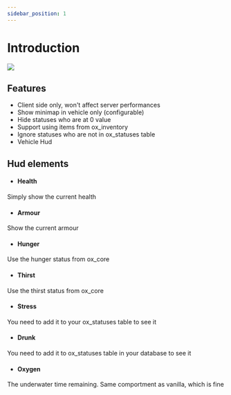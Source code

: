 ```yaml
---
sidebar_position: 1
---
```


# Introduction

<img src='https://i.imgur.com/depQRs9.png'/>

## Features

- Client side only, won't affect server performances
- Show minimap in vehicle only (configurable)
- Hide statuses who are at 0 value 
- Support using items from ox_inventory
- Ignore statuses who are not in ox_statuses table
- Vehicle Hud

## Hud elements

- #### Health
Simply show the current health

- #### Armour
Show the current armour

- #### Hunger
Use the hunger status from ox_core

- #### Thirst
Use the thirst status from ox_core

- #### Stress
You need to add it to your ox_statuses table to see it

- #### Drunk
You need to add it to ox_statuses table in your database to see it

- #### Oxygen
The underwater time remaining. Same comportment as vanilla, which is fine
